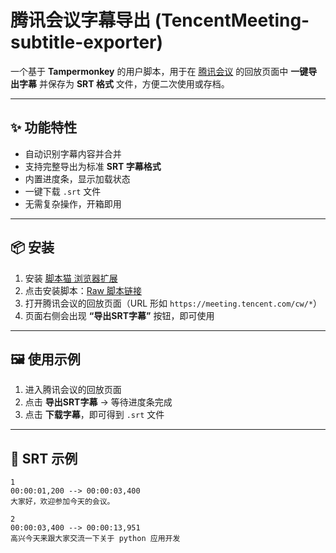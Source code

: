 # 腾讯会议字幕导出 (TencentMeeting-subtitle-exporter)

一个基于 **Tampermonkey** 的用户脚本，用于在 [腾讯会议](https://meeting.tencent.com) 的回放页面中 **一键导出字幕** 并保存为 **SRT 格式** 文件，方便二次使用或存档。

---

## ✨ 功能特性
- 自动识别字幕内容并合并
- 支持完整导出为标准 **SRT 字幕格式**
- 内置进度条，显示加载状态
- 一键下载 `.srt` 文件
- 无需复杂操作，开箱即用

---

## 📦 安装
1. 安装 [脚本猫 浏览器扩展](https://scriptcat.org/zh-CN)  
2. 点击安装脚本：[Raw 脚本链接](https://raw.githubusercontent.com/mengchunm/TencentMeeting-subtitle-exporter/main/TencentMeeting-subtitle-exporter.user.js)  
3. 打开腾讯会议的回放页面（URL 形如 `https://meeting.tencent.com/cw/*`）  
4. 页面右侧会出现 **“导出SRT字幕”** 按钮，即可使用  

---

## 🖼️ 使用示例

1. 进入腾讯会议的回放页面  
2. 点击 **导出SRT字幕** → 等待进度条完成  
3. 点击 **下载字幕**，即可得到 `.srt` 文件  

---

## 📝 SRT 示例
```srt
1
00:00:01,200 --> 00:00:03,400
大家好，欢迎参加今天的会议。

2
00:00:03,400 --> 00:00:13,951
高兴今天来跟大家交流一下关于 python 应用开发
